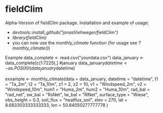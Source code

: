 # fieldClim
Alpha-Version of fieldClim package.
Installation and example of usage:
  * *devtools::install_github("jonasViehweger/fieldClim")*
  * *library(fieldClim)*
  * you can now use the *monthly_climate* function (for usage see *?monthly_climate()*)
  
Example
data_complete <- read.csv("yourdata.csv")
data_january <- data_complete[c(1:7225),] #january
data_january$datetime <- as.POSIXlt(data_january$datetime)


exxample <- monthly_climate(data = data_january,
                        datetime = "datetime",
                        t1 = "Ta_2m",
                        t2 = "Ta_10m",
                        z1 = 2,
                        z2 = 10,
                        v1 = "Windspeed_2m",
                        v2 = "Windspeed_10m",
                        hum1 = "Huma_2m",
                        hum2 = "Huma_10m",
                        rad_bal = "rad_net",
                        sw_bal = "RsNet",
                        lw_bal = "RlNet",
                        surface_type = "Wiese",
                        obs_height = 0.3,
                        soil_flux = "heatflux_soil",
                        elev = 270,
                        lat = 8.683303333333333,
                        lon = 50.84050277777778
                        )
